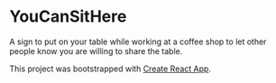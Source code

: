 # YouCanSitHere

A sign to put on your table while working at a coffee shop to let other people know you are willing to share the table.

This project was bootstrapped with [Create React App](https://github.com/facebook/create-react-app).